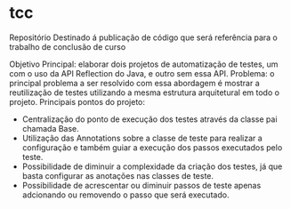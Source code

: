 # tcc
Repositório Destinado á publicação de código que será referência para o trabalho de conclusão de curso


Objetivo Principal: elaborar dois projetos de automatização de testes, um com o uso da API Reflection do Java, e outro sem essa 
API.
Problema: o principal problema a ser resolvido com essa abordagem é mostrar a reutilização de testes
utilizando a mesma estrutura arquitetural em todo o projeto. 
Principais pontos do projeto: 

- Centralização do ponto de execução dos testes através da classe pai chamada Base.
- Utilização das Annotations sobre a classe de teste para realizar a configuração e também guiar a execução dos passos
executados pelo teste.
- Possibilidade de diminuir a complexidade da criação dos testes, já que basta configurar as anotações nas classes de teste.
- Possibilidade de acrescentar ou diminuir passos de teste apenas adcionando ou removendo o passo que será executado.
